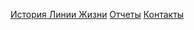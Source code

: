 [История Линии Жизни](mdlink="page/istoriya-linii-zhizni")
[Отчеты](mdlink="page/reports")
[Контакты](mdlink="page/contacts")
